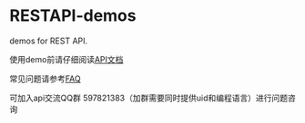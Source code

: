 # RESTAPI-demos
demos for REST API.

使用demo前请仔细阅读[API文档](https://github.com/huobiapi/API_Docs/wiki)

常见问题请参考[FAQ](https://github.com/huobiapi/API-FAQ/wiki)

可加入api交流QQ群 597821383（加群需要同时提供uid和编程语言）进行问题咨询
